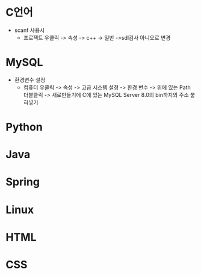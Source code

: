 # C언어

* scanf 사용시
  * 프로젝트 우클릭 -> 속성 -> c++ -> 일반 ->sdl검사 아니오로 변경

# MySQL

* 환경변수 설정
  * 컴퓨터 우클릭 -> 속성 -> 고급 시스템 설정 -> 환경 변수 -> 위에 있는 Path 더블클릭 -> 새로만들기에 C에 있는 MySQL Server 8.0의 bin까지의 주소 붙혀넣기

# Python

# Java

# Spring

# Linux

# HTML

# CSS
